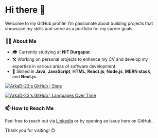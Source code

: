 # Hi there 👋

Welcome to my GitHub profile! I'm passionate about building projects that showcase my skills and serve as a portfolio for my career goals.

### 👨‍💻 About Me
- 🎓 Currently studying at **NIT Durgapur**.
- 🛠 Working on personal projects to enhance my CV and develop my expertise in various areas of software development.
- 🚀 Skilled in **Java**, **JavaScript**, **HTML**, **React.js**, **Node.js**, **MERN stack**, and **Next.js**.

[![ArkaD-23's GitHub | Stats](https://stats.quira.sh/ArkaD-23/github?theme=dark)](https://quira.sh?utm_source=widgets&utm_campaign=ArkaD-23)

[![ArkaD-23's GitHub | Languages Over Time](https://stats.quira.sh/ArkaD-23/languages-over-time?theme=dark)](https://quira.sh?utm_source=widgets&utm_campaign=ArkaD-23)

### 📫 How to Reach Me
Feel free to reach out via [LinkedIn](https://linkedin.com/in/yourusername) or by opening an issue here on GitHub.

Thank you for visiting! 😊
